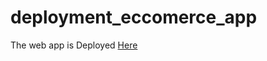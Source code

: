 # deployment_eccomerce_app

The web app is Deployed [Here](https://nice-teal-cockroach-garb.cyclic.app/)
